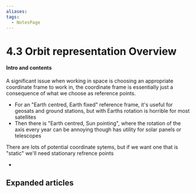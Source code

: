 ```yaml
---
aliases: 
tags:
  - NotesPage
---
```


# 4.3 Orbit representation Overview

#### Intro and contents
A significant issue when working in space is choosing an appropriate coordinate frame to work in, the coordinate frame is essentially just a consequence of what we choose as reference points.
- For an "Earth centred, Earth fixed" reference frame, it's useful for geosats and ground stations, but with Earths rotation is horrible for most satellites
- Then there is "Earth centred, Sun pointing", where the rotation of the axis every year can be annoying though has utility for solar panels or telescopes

There are lots of potential coordinate sytems, but if we want one that is "static" we'll need stationary refrence points

- 


## Expanded articles
